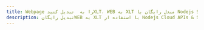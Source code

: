 ---title: Webpage را به  تبدیل کنیدXLT، WEB به XLT مبدل رایگان یا Nodejs SDKdescription: تبدیل رایگانWEB به XLT با استفاده از Nodejs Cloud APIs & SDK همچنین اسناد PDF را در Cloud ایجاد، ویرایش و رندر کنید.---